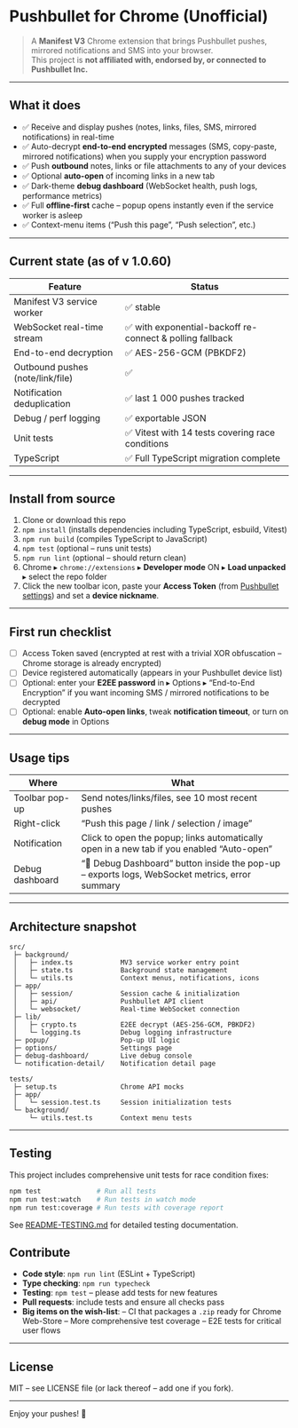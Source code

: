 # Pushbullet for Chrome (Unofficial)

> A **Manifest V3** Chrome extension that brings Pushbullet pushes, mirrored notifications and SMS into your browser.  
> This project is **not affiliated with, endorsed by, or connected to Pushbullet Inc.**

---

## What it does

- ✅ Receive and display pushes (notes, links, files, SMS, mirrored notifications) in real-time
- ✅ Auto-decrypt **end-to-end encrypted** messages (SMS, copy-paste, mirrored notifications) when you supply your encryption password
- ✅ Push **outbound** notes, links or file attachments to any of your devices
- ✅ Optional **auto-open** of incoming links in a new tab
- ✅ Dark-theme **debug dashboard** (WebSocket health, push logs, performance metrics)
- ✅ Full **offline-first** cache – popup opens instantly even if the service worker is asleep
- ✅ Context-menu items (“Push this page”, “Push selection”, etc.)

---

## Current state (as of v 1.0.60)

| Feature                          | Status                                                    |
| -------------------------------- | --------------------------------------------------------- |
| Manifest V3 service worker       | ✅ stable                                                 |
| WebSocket real-time stream       | ✅ with exponential-backoff re-connect & polling fallback |
| End-to-end decryption            | ✅ AES-256-GCM (PBKDF2)                                   |
| Outbound pushes (note/link/file) | ✅                                                        |
| Notification deduplication       | ✅ last 1 000 pushes tracked                              |
| Debug / perf logging             | ✅ exportable JSON                                        |
| Unit tests                       | ✅ Vitest with 14 tests covering race conditions          |
| TypeScript                       | ✅ Full TypeScript migration complete                     |

---

## Install from source

1. Clone or download this repo
2. `npm install` (installs dependencies including TypeScript, esbuild, Vitest)
3. `npm run build` (compiles TypeScript to JavaScript)
4. `npm test` (optional – runs unit tests)
5. `npm run lint` (optional – should return clean)
6. Chrome ▸ `chrome://extensions` ▸ **Developer mode** ON ▸ **Load unpacked** ▸ select the repo folder
7. Click the new toolbar icon, paste your **Access Token** (from [Pushbullet settings](https://www.pushbullet.com/#settings/account)) and set a **device nickname**.

---

## First run checklist

- [ ] Access Token saved (encrypted at rest with a trivial XOR obfuscation – Chrome storage is already encrypted)
- [ ] Device registered automatically (appears in your Pushbullet device list)
- [ ] Optional: enter your **E2EE password** in ▸ Options ▸ “End-to-End Encryption” if you want incoming SMS / mirrored notifications to be decrypted
- [ ] Optional: enable **Auto-open links**, tweak **notification timeout**, or turn on **debug mode** in Options

---

## Usage tips

| Where           | What                                                                                           |
| --------------- | ---------------------------------------------------------------------------------------------- |
| Toolbar pop-up  | Send notes/links/files, see 10 most recent pushes                                              |
| Right-click     | “Push this page / link / selection / image”                                                    |
| Notification    | Click to open the popup; links automatically open in a new tab if you enabled “Auto-open”      |
| Debug dashboard | “🐛 Debug Dashboard” button inside the pop-up – exports logs, WebSocket metrics, error summary |

---

## Architecture snapshot

```
src/
 ├─ background/
 │   ├─ index.ts            MV3 service worker entry point
 │   ├─ state.ts            Background state management
 │   └─ utils.ts            Context menus, notifications, icons
 ├─ app/
 │   ├─ session/            Session cache & initialization
 │   ├─ api/                Pushbullet API client
 │   └─ websocket/          Real-time WebSocket connection
 ├─ lib/
 │   ├─ crypto.ts           E2EE decrypt (AES-256-GCM, PBKDF2)
 │   └─ logging.ts          Debug logging infrastructure
 ├─ popup/                  Pop-up UI logic
 ├─ options/                Settings page
 ├─ debug-dashboard/        Live debug console
 └─ notification-detail/    Notification detail page

tests/
 ├─ setup.ts                Chrome API mocks
 ├─ app/
 │   └─ session.test.ts     Session initialization tests
 └─ background/
     └─ utils.test.ts       Context menu tests
```

---

## Testing

This project includes comprehensive unit tests for race condition fixes:

```bash
npm test              # Run all tests
npm run test:watch    # Run tests in watch mode
npm run test:coverage # Run tests with coverage report
```

See [README-TESTING.md](README-TESTING.md) for detailed testing documentation.

## Contribute

- **Code style**: `npm run lint` (ESLint + TypeScript)
- **Type checking**: `npm run typecheck`
- **Testing**: `npm test` – please add tests for new features
- **Pull requests**: include tests and ensure all checks pass
- **Big items on the wish-list**:
  – CI that packages a `.zip` ready for Chrome Web-Store
  – More comprehensive test coverage
  – E2E tests for critical user flows

---

## License

MIT – see LICENSE file (or lack thereof – add one if you fork).

---

Enjoy your pushes! 🚀

